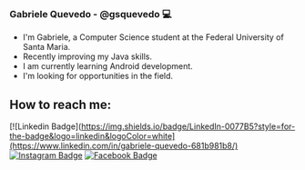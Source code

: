 ### Gabriele Quevedo - @gsquevedo 💻

  - I'm Gabriele, a Computer Science student at the Federal University of Santa Maria. <br>
  - Recently improving my Java skills. <br>
  - I am currently learning Android development. <br>
  - I'm looking for opportunities in the field. <br>
  
  ## How to reach me:
  [![Linkedin Badge](https://img.shields.io/badge/LinkedIn-0077B5?style=for-the-badge&logo=linkedin&logoColor=white](https://www.linkedin.com/in/gabriele-quevedo-681b981b8/) 
  [![Instagram Badge](https://img.shields.io/badge/Instagram-E4405F?style=for-the-badge&logo=instagram&logoColor=white)](https://www.instagram.com/gabiih_quevedo/?hl=pt-br)
  [![Facebook Badge](https://img.shields.io/badge/Facebook-1877F2?style=for-the-badge&logo=facebook&logoColor=white)](https://www.facebook.com/gabriele.quevedo.9/)

<!--
**gsquevedo/gsquevedo** is a ✨ _special_ ✨ repository because its `README.md` (this file) appears on your GitHub profile.

Here are some ideas to get you started:

- 🔭 I’m currently working on ...
- 🌱 I’m currently learning ...
- 👯 I’m looking to collaborate on ...
- 🤔 I’m looking for help with ...
- 💬 Ask me about ...
- 📫 How to reach me: ...
- 😄 Pronouns: ...
- ⚡ Fun fact: ...
-->
